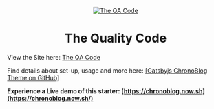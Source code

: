<p align="center">
<a href="https://theqacode.netlify.app/" target="_blank">
<img src="https://github.com/gxwheel152/theqacode/blob/master/static/theqacodeBanner.png" alt="The QA Code" />
</a>
</p>

<h1 align="center">
The Quality Code
</h1>

View the Site here: [The QA Code](https://theqacode.netlify.app/)

Find details about set-up, usage and more here: [[Gatsbyjs ChronoBlog Theme on GitHub]](https://github.com/Chronoblog/gatsby-theme-chronoblog)

**Experience a Live demo of this starter: [https://chronoblog.now.sh](https://chronoblog.now.sh/)**

